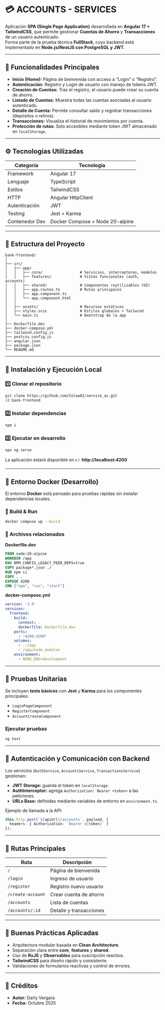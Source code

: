 # 💳 ACCOUNTS - SERVICES

Aplicación **SPA (Single Page Application)** desarrollada en **Angular 17 + TailwindCSS**, que permite gestionar **Cuentas de Ahorro** y **Transacciones** de un usuario autenticado.  
Forma parte de la prueba técnica **FullStack**, cuyo backend está implementado en **Node.js/NestJS con PostgreSQL y JWT**.

---

## 🧩 Funcionalidades Principales

- **Inicio (Home):** Página de bienvenida con acceso a “Login” o “Registro”.
- **Autenticación:** Registro y Login de usuario con manejo de tokens JWT.
- **Creación de Cuentas:** Tras el registro, el usuario puede crear su cuenta de ahorro.
- **Listado de Cuentas:** Muestra todas las cuentas asociadas al usuario autenticado.
- **Detalle de Cuenta:** Permite consultar saldo y registrar transacciones (depósitos o retiros).
- **Transacciones:** Visualiza el historial de movimientos por cuenta.
- **Protección de rutas:** Solo accesibles mediante token JWT almacenado en `localStorage`.

---

## ⚙️ Tecnologías Utilizadas

| Categoría      | Tecnología                      |
|--------------- |-------------------------------- |
| Framework      | Angular 17                      |
| Lenguaje       | TypeScript                      |
| Estilos        | TailwindCSS                     |
| HTTP           | Angular HttpClient              |
| Autenticación  | JWT                             |
| Testing        | Jest + Karma                    |
| Contenedor Dev | Docker Compose + Node 20-alpine |

---

## 📁 Estructura del Proyecto

```
bank-frontend/
│
├── src/
│   ├── app/
│   │   ├── core/                 # Servicios, interceptores, modelos
│   │   ├── features/             # Vistas funcionales (auth, accounts)
│   │   ├── shared/               # Componentes reutilizables (UI)
│   │   ├── app.routes.ts         # Rutas principales
│   │   ├── app.component.ts
│   │   └── app.component.html
│   │
│   ├── assets/                   # Recursos estáticos
│   ├── styles.scss               # Estilos globales + Tailwind
│   └── main.ts                   # Bootstrap de la app
│
├── Dockerfile.dev
├── docker-compose.yml
├── tailwind.config.js
├── postcss.config.js
├── angular.json
├── package.json
└── README.md
```

---

## 🚀 Instalación y Ejecución Local

### 1️⃣ Clonar el repositorio
```bash
git clone https://github.com/Celaa02/service_ac.git
cd bank-frontend
```

### 2️⃣ Instalar dependencias
```bash
npm i
```

### 3️⃣ Ejecutar en desarrollo
```bash
npx ng serve
```

La aplicación estará disponible en 👉 **http://localhost:4200**

---

## 🐳 Entorno Docker (Desarrollo)

El entorno **Docker** está pensado para pruebas rápidas sin instalar dependencias locales.

### 🧱 Build & Run
```bash
docker compose up --build
```

### 🧰 Archivos relacionados
**Dockerfile.dev**
```dockerfile
FROM node:20-alpine
WORKDIR /app
ENV NPM_CONFIG_LEGACY_PEER_DEPS=true
COPY package*.json ./
RUN npm ci
COPY . .
EXPOSE 4200
CMD ["npm", "run", "start"]
```

**docker-compose.yml**
```yaml
version: '3.9'
services:
  frontend:
    build:
      context: .
      dockerfile: Dockerfile.dev
    ports:
      - "4200:4200"
    volumes:
      - .:/app
      - /app/node_modules
    environment:
      - NODE_ENV=development
```

---

## 🧪 Pruebas Unitarias

Se incluyen **tests básicos** con **Jest** y **Karma** para los componentes principales:
- `LoginPageComponent`
- `RegisterComponent`
- `AccountCreateComponent`

### Ejecutar pruebas
```bash
ng test
```

---

## 🔐 Autenticación y Comunicación con Backend

Los servicios (`AuthService`, `AccountsService`, `TransactionsService`) gestionan:
- **JWT Storage:** guarda el token en `localStorage`.
- **AuthInterceptor:** agrega `Authorization: Bearer <token>` a las peticiones.
- **URLs Base:** definidas mediante variables de entorno en `environment.ts`.

Ejemplo de llamada a la API:
```typescript
this.http.post(`${apiUrl}/accounts`, payload, {
  headers: { Authorization: `Bearer ${token}` }
});
```

---

## 🧭 Rutas Principales

| Ruta              | Descripción             |
|-------------------|-------------------------|
| `/`               | Página de bienvenida    |
| `/login`          | Ingreso de usuario      |
| `/register`       | Registro nuevo usuario  |
| `/create-account` | Crear cuenta de ahorro  |
| `/accounts`       | Lista de cuentas        |
| `/accounts/:id`   | Detalle y transacciones |

---

## 🧠 Buenas Prácticas Aplicadas

- Arquitectura modular basada en **Clean Architecture**.  
- Separación clara entre **core**, **features** y **shared**.  
- Uso de **RxJS** y **Observables** para suscripción reactiva.  
- **TailwindCSS** para diseño rápido y consistente.  
- Validaciones de formularios reactivas y control de errores.  

---

## 🧾 Créditos

- **Autor:** Darly Vergara  
- **Fecha:** Octubre 2025  
